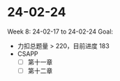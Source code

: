 # 24-02-24
Week 8: 24-02-17 to 24-02-24
Goal:
- 力扣总题量 > 220，目前进度 183
- CSAPP
    - [ ] 第十一章
    - [ ] 第十二章
